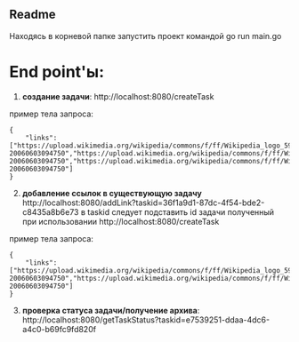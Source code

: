 ## Readme
Находясь в корневой папке запустить проект командой go run main.go

# End point'ы:

1) **создание задачи**: http://localhost:8080/createTask
   
пример тела запроса:
```
{
    "links":["https://upload.wikimedia.org/wikipedia/commons/f/ff/Wikipedia_logo_593.jpg?20060603094750","https://upload.wikimedia.org/wikipedia/commons/f/ff/Wikipedia_logo_593.jpg?20060603094750","https://upload.wikimedia.org/wikipedia/commons/f/ff/Wikipedia_logo_593.jpg?20060603094750"]
}
```

2) **добавление ссылок в существующую задачу**
http://localhost:8080/addLink?taskid=36f1a9d1-87dc-4f54-bde2-c8435a8b6e73
в taskid следует подставить id задачи полученный при использовании http://localhost:8080/createTask

пример тела запроса:
```
{
    "links":["https://upload.wikimedia.org/wikipedia/commons/f/ff/Wikipedia_logo_593.jpg?20060603094750","https://upload.wikimedia.org/wikipedia/commons/f/ff/Wikipedia_logo_593.jpg?20060603094750"]
}
```

3) **проверка статуса задачи/получение архива**:
http://localhost:8080/getTaskStatus?taskid=e7539251-ddaa-4dc6-a4c0-b69fc9fd820f

